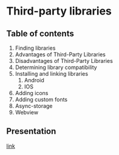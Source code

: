 # Third-party libraries

## Table of contents

1. Finding libraries
1. Advantages of Third-Party Libraries
1. Disadvantages of Third-Party Libraries
1. Determining library compatibility
1. Installing and linking libraries
   1. Android
   1. IOS
1. Adding icons
1. Adding custom fonts
1. Async-storage
1. Webview

## Presentation

[link](https://rolling-scopes-school.github.io/react-native-course/third-party-libs/presentation.html)
